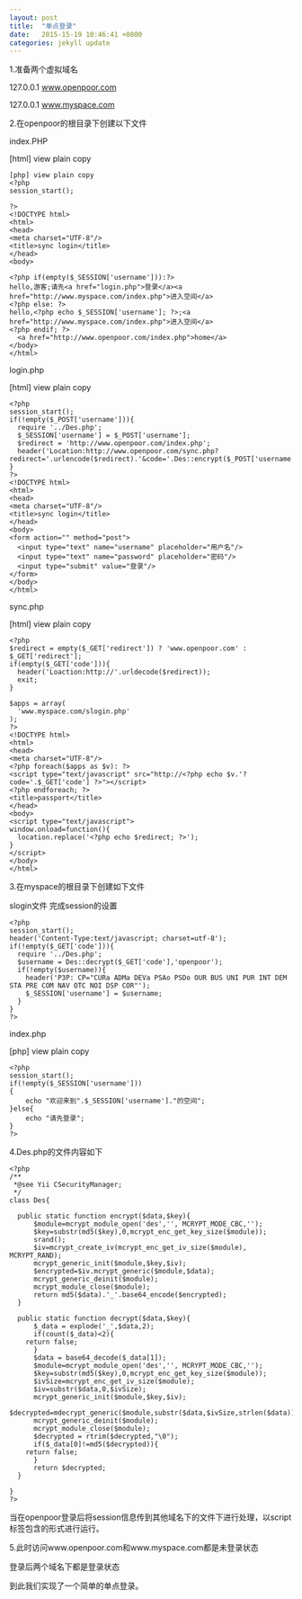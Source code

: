 ```yaml
---
layout: post
title:  "单点登录"
date:   2015-15-19 10:46:41 +0800
categories: jekyll update
---
```

 1.准备两个虚拟域名

127.0.0.1  www.openpoor.com

127.0.0.1  www.myspace.com

2.在openpoor的根目录下创建以下文件

index.PHP

[html] view plain copy

    [php] view plain copy  
    <?php    
    session_start();    
        
    ?>    
    <!DOCTYPE html>    
    <html>    
    <head>    
    <meta charset="UTF-8"/>    
    <title>sync login</title>    
    </head>    
    <body>    
        
    <?php if(empty($_SESSION['username'])):?>    
    hello,游客;请先<a href="login.php">登录</a><a href="http://www.myspace.com/index.php">进入空间</a>    
    <?php else: ?>    
    hello,<?php echo $_SESSION['username']; ?>;<a href="http://www.myspace.com/index.php">进入空间</a>    
    <?php endif; ?>    
      <a href="http://www.openpoor.com/index.php">home</a>    
    </body>    
    </html>    

login.php

[html] view plain copy

    <?php    
    session_start();    
    if(!empty($_POST['username'])){    
      require '../Des.php';    
      $_SESSION['username'] = $_POST['username'];    
      $redirect = 'http://www.openpoor.com/index.php';    
      header('Location:http://www.openpoor.com/sync.php?redirect='.urlencode($redirect).'&code='.Des::encrypt($_POST['username'],'openpoor'));exit;    
    }    
    ?>    
    <!DOCTYPE html>    
    <html>    
    <head>    
    <meta charset="UTF-8"/>    
    <title>sync login</title>    
    </head>    
    <body>    
    <form action="" method="post">    
      <input type="text" name="username" placeholder="用户名"/>    
      <input type="text" name="password" placeholder="密码"/>    
      <input type="submit" value="登录"/>    
    </form>    
    </body>    
    </html>    

sync.php

[html] view plain copy

    <?php    
    $redirect = empty($_GET['redirect']) ? 'www.openpoor.com' : $_GET['redirect'];    
    if(empty($_GET['code'])){      
      header('Loaction:http://'.urldecode($redirect));    
      exit;    
    }    
        
    $apps = array(    
      'www.myspace.com/slogin.php'    
    );    
    ?>    
    <!DOCTYPE html>    
    <html>    
    <head>    
    <meta charset="UTF-8"/>    
    <?php foreach($apps as $v): ?>    
    <script type="text/javascript" src="http://<?php echo $v.'?code='.$_GET['code'] ?>"></script>    
    <?php endforeach; ?>    
    <title>passport</title>    
    </head>    
    <body>    
    <script type="text/javascript">    
    window.onload=function(){    
      location.replace('<?php echo $redirect; ?>');    
    }    
    </script>    
    </body>    
    </html>    

3.在myspace的根目录下创建如下文件

slogin文件 完成session的设置

    <?php  
    session_start();  
    header('Content-Type:text/javascript; charset=utf-8');  
    if(!empty($_GET['code'])){  
      require '../Des.php';  
      $username = Des::decrypt($_GET['code'],'openpoor');  
      if(!empty($username)){  
        header('P3P: CP="CURa ADMa DEVa PSAo PSDo OUR BUS UNI PUR INT DEM STA PRE COM NAV OTC NOI DSP COR"');  
        $_SESSION['username'] = $username;  
      }  
    }  
    ?>  

index.php

[php] view plain copy

    <?php  
    session_start();  
    if(!empty($_SESSION['username']))  
    {  
        echo "欢迎来到".$_SESSION['username']."的空间";  
    }else{  
        echo "请先登录";  
    }  
    ?>  

4.Des.php的文件内容如下

    <?php  
    /** 
     *@see Yii CSecurityManager; 
     */  
    class Des{  
      
      public static function encrypt($data,$key){  
          $module=mcrypt_module_open('des','', MCRYPT_MODE_CBC,'');  
          $key=substr(md5($key),0,mcrypt_enc_get_key_size($module));  
          srand();  
          $iv=mcrypt_create_iv(mcrypt_enc_get_iv_size($module), MCRYPT_RAND);  
          mcrypt_generic_init($module,$key,$iv);  
          $encrypted=$iv.mcrypt_generic($module,$data);  
          mcrypt_generic_deinit($module);  
          mcrypt_module_close($module);  
          return md5($data).'_'.base64_encode($encrypted);  
      }  
        
      public static function decrypt($data,$key){      
          $_data = explode('_',$data,2);  
          if(count($_data)<2){  
        return false;  
          }  
          $data = base64_decode($_data[1]);        
          $module=mcrypt_module_open('des','', MCRYPT_MODE_CBC,'');  
          $key=substr(md5($key),0,mcrypt_enc_get_key_size($module));  
          $ivSize=mcrypt_enc_get_iv_size($module);  
          $iv=substr($data,0,$ivSize);  
          mcrypt_generic_init($module,$key,$iv);  
          $decrypted=mdecrypt_generic($module,substr($data,$ivSize,strlen($data)));  
          mcrypt_generic_deinit($module);  
          mcrypt_module_close($module);  
          $decrypted = rtrim($decrypted,"\0");         
          if($_data[0]!=md5($decrypted)){  
        return false;  
          }  
          return $decrypted;  
      }  
        
    }  
    ?>  

当在openpoor登录后将session信息传到其他域名下的文件下进行处理，以script标签包含的形式进行运行。


5.此时访问www.openpoor.com和www.myspace.com都是未登录状态

登录后两个域名下都是登录状态

到此我们实现了一个简单的单点登录。



[jekyll-docs]: http://jekyllrb.com/docs/home
[jekyll-gh]:   https://github.com/jekyll/jekyll
[jekyll-talk]: https://talk.jekyllrb.com/
